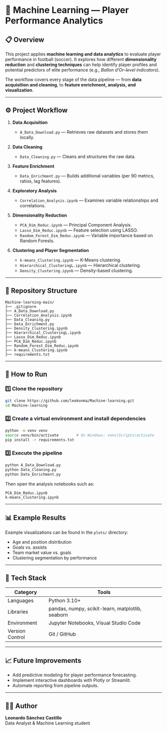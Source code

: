 # 🧠 Machine Learning — Player Performance Analytics

## 📋 Overview
This project applies **machine learning and data analytics** to evaluate player performance in football (soccer).
It explores how different **dimensionality reduction** and **clustering techniques** can help identify player profiles and potential predictors of elite performance (e.g., *Ballon d’Or–level indicators*).

The workflow covers every stage of the data pipeline — from **data acquisition and cleaning**, to **feature enrichment, analysis, and visualization**.

---

## ⚙️ Project Workflow

1. **Data Acquisition**
   - `A_Data_Download.py` — Retrieves raw datasets and stores them locally.

2. **Data Cleaning**
   - `Data_Cleaning.py` — Cleans and structures the raw data.

3. **Feature Enrichment**
   - `Data_Enrichment.py` — Builds additional variables (per 90 metrics, ratios, lag features).

4. **Exploratory Analysis**
   - `Correlation_Analysis.ipynb` — Examines variable relationships and correlations.

5. **Dimensionality Reduction**
   - `PCA_Dim_Reduc.ipynb` — Principal Component Analysis.
   - `Lasso_Dim_Reduc.ipynb` — Feature selection using LASSO.
   - `Random_Forest_Dim_Reduc.ipynb` — Variable importance based on Random Forests.

6. **Clustering and Player Segmentation**
   - `k-means_Clustering.ipynb` — K-Means clustering.
   - `Hierarchical_ClusteringL.ipynb` — Hierarchical clustering.
   - `Density_Clustering.ipynb` — Density-based clustering.

---

## 📂 Repository Structure

```
Machine-learning-main/
├── .gitignore
├── A_Data_Download.py
├── Correlation_Analysis.ipynb
├── Data_Cleaning.py
├── Data_Enrichment.py
├── Density_Clustering.ipynb
├── Hierarchical_ClusteringL.ipynb
├── Lasso_Dim_Reduc.ipynb
├── PCA_Dim_Reduc.ipynb
├── Random_Forest_Dim_Reduc.ipynb
├── k-means_Clustering.ipynb
├── requirements.txt
```

---

## 🚀 How to Run

### 1️⃣ Clone the repository
```bash
git clone https://github.com/leokonma/Machine-learning.git
cd Machine-learning
```

### 2️⃣ Create a virtual environment and install dependencies
```bash
python -m venv venv
source venv/bin/activate        # On Windows: venv\Scripts\activate
pip install -r requirements.txt
```

### 3️⃣ Execute the pipeline
```bash
python A_Data_Download.py
python Data_Cleaning.py
python Data_Enrichment.py
```

Then open the analysis notebooks such as:
```
PCA_Dim_Reduc.ipynb
k-means_Clustering.ipynb
```

---

## 📊 Example Results

Example visualizations can be found in the `plots/` directory:
- Age and position distribution  
- Goals vs. assists  
- Team market value vs. goals  
- Clustering segmentation by performance  

---

## 🧩 Tech Stack

| Category | Tools |
|-----------|-------|
| Languages | Python 3.10+ |
| Libraries | pandas, numpy, scikit-learn, matplotlib, seaborn |
| Environment | Jupyter Notebooks, Visual Studio Code |
| Version Control | Git / GitHub |

---

## 📈 Future Improvements
- Add predictive modeling for player performance forecasting.  
- Implement interactive dashboards with Plotly or Streamlit.  
- Automate reporting from pipeline outputs.

---

## 🧑‍💻 Author
**Leonardo Sánchez Castillo**  
Data Analyst & Machine Learning student  

